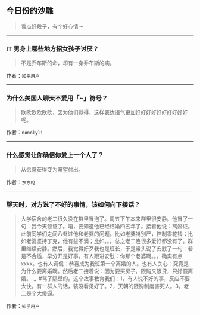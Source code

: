 ## 今日份的沙雕

> 看点好段子，有个好心情～


 
---

### IT 男身上哪些地方招女孩子讨厌？

> 不是乔布斯的命，却有一身乔布斯的病。


作者：`知乎用户`

---

### 为什么美国人聊天不爱用「~」符号？

> 欧欧欧欧欧欧，因为他们觉得，这样表达语气更加好好好好好好好好好好呢。


作者：`nonolyli`

---

### 什么感觉让你确信你爱上一个人了？

> 从愿意获得变为盼望付出。


作者：`东东枪`

---

### 聊天时，对方说了不好的事情，该如何向下接话？

> 大学宿舍的老二很久没在群里冒泡了。周五下午本来群里很安静。他冒了一句：我今天领证了。唔，要知道他已经结婚四五年了。接着他说：离婚证。此前同学们之间八卦过他和老婆的问题。比如老婆特别严，控制零花钱；比如老婆坚持丁克，他有些不满；比如。。。总之老二连很多爱好都没有了。群里继续安静。然后，我觉得好歹我也是班长，于是带头说了安慰了一句：若是不合适，早分开是好事。有人跟进安慰：你那个老婆啊。。。确实有点xxxx。也有人调侃：恭喜成为我班第一个离婚的人。也有人关心：究竟是为什么要离婚啊。然后老二接着说：因为要买房子，限购又限贷，只好假离婚。-_-#骂了隔壁的。这个故事教育我们：1，有人说不好的事，反应不要太快。有一群人的话，装没看见好了。2，天朝的限购制度害死人。3，老二是个大傻逼。


作者：`知乎用户`